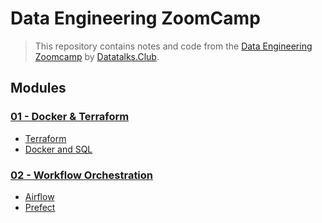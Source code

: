 # Data Engineering ZoomCamp

> This repository contains notes and code from the [Data Engineering Zoomcamp](https://github.com/DataTalksClub/data-engineering-zoomcamp) by [Datatalks.Club](https://datatalks.club/).

## Modules

### [01 - Docker & Terraform](/01-docker-terraform/)

- [Terraform](/01-docker-terraform/01-terraform-gcp/README.md)
- [Docker and SQL](/01-docker-terraform/02-docker-sql/README.md)

### [02 - Workflow Orchestration](/02-workflow-orchestration/)

- [Airflow](/02-workflow-orchestration/01-airflow/README.md)
- [Prefect](/02-workflow-orchestration/02-prefect/README.md)
